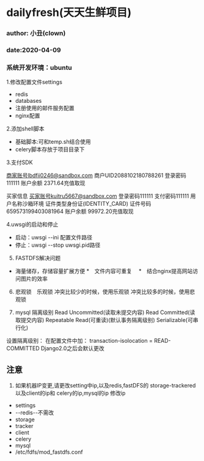 # dailyfresh(天天生鲜项目)
### author: 小丑(clown)
### date:2020-04-09
### 系统开发环境：ubuntu

1.修改配置文件settings
 * redis
 * databases
 * 注册使用的邮件服务配置
 * nginx配置
 
2.添加shell脚本
* 基础脚本:可和temp.sh结合使用
* celery脚本存放于项目目录下

3.支付SDK

商家账号lbdfii0246@sandbox.com
商户UID2088102180788261
登录密码111111
账户余额
2371.64充值取现

买家信息
买家账号kuitru5667@sandbox.com
登录密码111111
支付密码111111
用户名称沙箱环境
证件类型身份证(IDENTITY_CARD)
证件号码659573199403081964
账户余额
99972.20充值取现

4.uwsgi的启动和停止
* 启动：uwsgi --ini 配置文件路径
* 停止：uwsgi --stop uwsgi.pid路径

5. FASTDFS解决问题
* 海量储存，存储容量扩展方便
*　文件内容可重复　
*　结合nginx提高网站访问图片的效率

6. 悲观锁　乐观锁
冲突比较少的时候，使用乐观锁
冲突比较多的时候，使用悲观锁

7. mysql 隔离级别
Read Uncommitted(读取未提交内容)
Read Committed(读取提交内容)
Repeatable Read(可重读)(默认事务隔离级别)
Serializable(可串行化)

设置隔离级别：
在配置文件中加：
transaction-isolocation = READ-COMMITTED
Django2.0之后会默认更改

## 注意
 1. 如果机器IP变更,请更改setting中ip,以及redis,fastDFS的 storage-trackered 以及client的ip和 celery的ip,mysql的ip
修改ip
* settings 
* --redis--不需改
* storage
* tracker
* client
* celery
* mysql
* /etc/fdfs/mod_fastdfs.conf